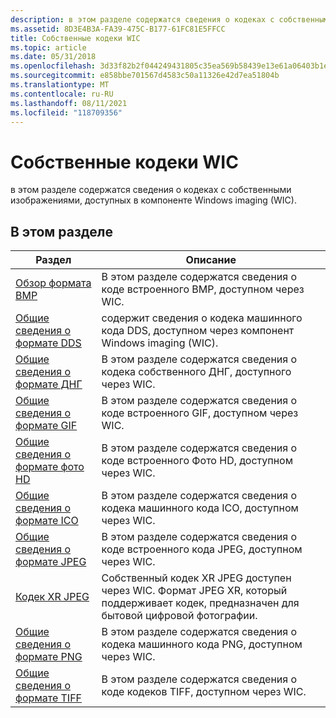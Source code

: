 ```yaml
---
description: в этом разделе содержатся сведения о кодеках с собственными изображениями, доступных в компоненте Windows imaging (WIC).
ms.assetid: 8D3E4B3A-FA39-475C-B177-61FC81E5FFCC
title: Собственные кодеки WIC
ms.topic: article
ms.date: 05/31/2018
ms.openlocfilehash: 3d33f82b2f044249431805c35ea569b58439e13e61a06403b1ea922eb6ee0c76
ms.sourcegitcommit: e858bbe701567d4583c50a11326e42d7ea51804b
ms.translationtype: MT
ms.contentlocale: ru-RU
ms.lasthandoff: 08/11/2021
ms.locfileid: "118709356"
---
```

# <a name="native-wic-codecs"></a>Собственные кодеки WIC

в этом разделе содержатся сведения о кодеках с собственными изображениями, доступных в компоненте Windows imaging (WIC).

## <a name="in-this-section"></a>В этом разделе



| Раздел                                                              | Описание                                                                                                                                                                    |
|--------------------------------------------------------------------|--------------------------------------------------------------------------------------------------------------------------------------------------------------------------------|
| [Обзор формата BMP](bmp-format-overview.md)<br/>          | В этом разделе содержатся сведения о коде встроенного BMP, доступном через WIC. <br/>                                                                              |
| [Общие сведения о формате DDS](dds-format-overview.md)<br/>          | содержит сведения о кодека машинного кода DDS, доступном через компонент Windows imaging (WIC). <br/>                                                             |
| [Общие сведения о формате ДНГ](dng-format-overview.md)<br/>          | В этом разделе содержатся сведения о кодека собственного ДНГ, доступного через WIC. <br/>                                                                                  |
| [Общие сведения о формате GIF](gif-format-overview.md)<br/>          | В этом разделе содержатся сведения о коде встроенного GIF, доступном через WIC. <br/>                                                                              |
| [Общие сведения о формате фото HD](hdphoto-format-overview.md)<br/> | В этом разделе содержатся сведения о коде встроенного Фото HD, доступном через WIC. <br/>                                                                         |
| [Общие сведения о формате ICO](ico-format-overview.md)<br/>          | В этом разделе содержатся сведения о кодека машинного кода ICO, доступном через WIC. <br/>                                                                                  |
| [Общие сведения о формате JPEG](jpeg-format-overview.md)<br/>        | В этом разделе содержатся сведения о коде встроенного кода JPEG, доступном через WIC. <br/>                                                                             |
| [Кодек XR JPEG](jpeg-xr-codec.md)<br/>                      | Собственный кодек XR JPEG доступен через WIC. Формат JPEG XR, который поддерживает кодек, предназначен для бытовой цифровой фотографии.<br/> |
| [Общие сведения о формате PNG](png-format-overview.md)<br/>          | В этом разделе содержатся сведения о кодека машинного кода PNG, доступном через WIC. <br/>                                                                              |
| [Общие сведения о формате TIFF](tiff-format-overview.md)<br/>        | В этом разделе содержатся сведения о коде кодеков TIFF, доступном через WIC. <br/>                                                                                 |



 

 

 




